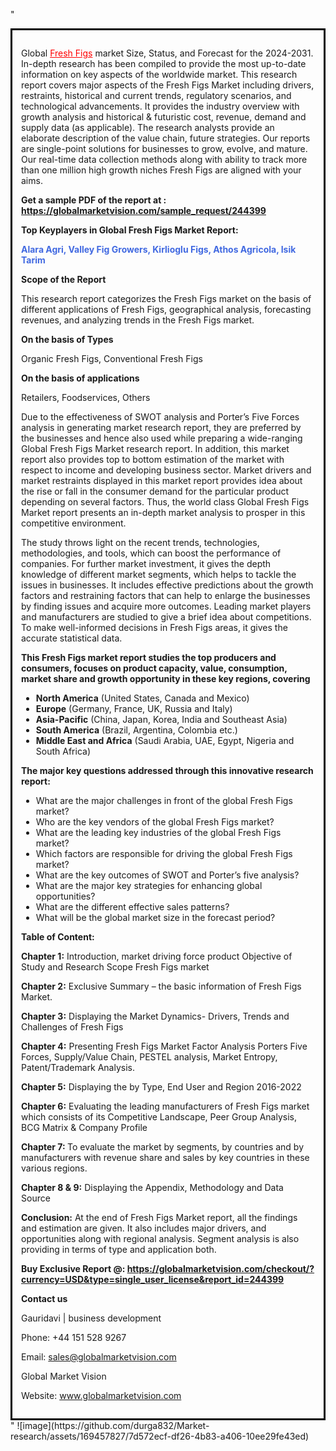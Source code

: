 "<div style='border: 3px solid black; padding: 1em;'>

Global <a style='color: #ff0000;' href='https://globalmarketvision.com/reports/global-fresh-figs-market/244399'>Fresh Figs</a> market Size, Status, and Forecast for the 2024-2031. In-depth research has been compiled to provide the most up-to-date information on key aspects of the worldwide market. This research report covers major aspects of the Fresh Figs Market including drivers, restraints, historical and current trends, regulatory scenarios, and technological advancements. It provides the industry overview with growth analysis and historical &amp; futuristic cost, revenue, demand and supply data (as applicable). The research analysts provide an elaborate description of the value chain, future strategies. Our reports are single-point solutions for businesses to grow, evolve, and mature. Our real-time data collection methods along with ability to track more than one million high growth niches Fresh Figs are aligned with your aims.

<strong>Get a sample PDF of the report at </strong><strong>:</strong><strong> <a style='color: #ff0000;' href='https://globalmarketvision.com/sample_request/244399?utm_source=linkedinPulse&utm_medium=Durga&utm_campaign=Durga'><strong>https://globalmarketvision.com/sample_request/244399</strong></a></strong>

<strong>Top Keyplayers in Global Fresh Figs Market Report:</strong>

<strong style='color: #4169e1;'>Alara Agri, Valley Fig Growers, Kirlioglu Figs, Athos Agricola, Isik Tarim</strong>

<strong>Scope of the Report</strong>

This research report categorizes the Fresh Figs market on the basis of different applications of Fresh Figs, geographical analysis, forecasting revenues, and analyzing trends in the Fresh Figs market.

<strong>On the basis of Types</strong>

Organic Fresh Figs, Conventional Fresh Figs

<strong>On the basis of applications</strong>

Retailers, Foodservices, Others

Due to the effectiveness of SWOT analysis and Porter’s Five Forces analysis in generating market research report, they are preferred by the businesses and hence also used while preparing a wide-ranging Global Fresh Figs Market research report. In addition, this market report also provides top to bottom estimation of the market with respect to income and developing business sector. Market drivers and market restraints displayed in this market report provides idea about the rise or fall in the consumer demand for the particular product depending on several factors. Thus, the world class Global Fresh Figs Market report presents an in-depth market analysis to prosper in this competitive environment.

The study throws light on the recent trends, technologies, methodologies, and tools, which can boost the performance of companies. For further market investment, it gives the depth knowledge of different market segments, which helps to tackle the issues in businesses. It includes effective predictions about the growth factors and restraining factors that can help to enlarge the businesses by finding issues and acquire more outcomes. Leading market players and manufacturers are studied to give a brief idea about competitions. To make well-informed decisions in Fresh Figs areas, it gives the accurate statistical data.

<strong>This Fresh Figs market report studies the top producers and consumers, focuses on product capacity, value, consumption, market share and growth opportunity in these key regions, covering</strong>
<ul>
  <li><strong>North America</strong> (United States, Canada and Mexico)</li>
  <li><strong>Europe</strong> (Germany, France, UK, Russia and Italy)</li>
  <li><strong>Asia-Pacific</strong> (China, Japan, Korea, India and Southeast Asia)</li>
  <li><strong>South America</strong> (Brazil, Argentina, Colombia etc.)</li>
  <li><strong>Middle East and Africa</strong> (Saudi Arabia, UAE, Egypt, Nigeria and South Africa)</li>
</ul>
<strong>The major key questions addressed through this innovative research report:</strong>
<ul>
  <li>What are the major challenges in front of the global Fresh Figs market?</li>
  <li>Who are the key vendors of the global Fresh Figs market?</li>
  <li>What are the leading key industries of the global Fresh Figs market?</li>
  <li>Which factors are responsible for driving the global Fresh Figs market?</li>
  <li>What are the key outcomes of SWOT and Porter’s five analysis?</li>
  <li>What are the major key strategies for enhancing global opportunities?</li>
  <li>What are the different effective sales patterns?</li>
  <li>What will be the global market size in the forecast period?</li>
</ul>
<strong>Table of Content:</strong>

<strong>Chapter 1:</strong> Introduction, market driving force product Objective of Study and Research Scope Fresh Figs market

<strong>Chapter 2:</strong> Exclusive Summary – the basic information of Fresh Figs Market.

<strong>Chapter 3:</strong> Displaying the Market Dynamics- Drivers, Trends and Challenges of Fresh Figs

<strong>Chapter 4:</strong> Presenting Fresh Figs Market Factor Analysis Porters Five Forces, Supply/Value Chain, PESTEL analysis, Market Entropy, Patent/Trademark Analysis.

<strong>Chapter 5:</strong> Displaying the by Type, End User and Region 2016-2022

<strong>Chapter 6:</strong> Evaluating the leading manufacturers of Fresh Figs market which consists of its Competitive Landscape, Peer Group Analysis, BCG Matrix &amp; Company Profile

<strong>Chapter 7: </strong>To evaluate the market by segments, by countries and by manufacturers with revenue share and sales by key countries in these various regions.

<strong>Chapter 8 &amp; 9:</strong> Displaying the Appendix, Methodology and Data Source

<strong>Conclusion:</strong> At the end of Fresh Figs Market report, all the findings and estimation are given. It also includes major drivers, and opportunities along with regional analysis. Segment analysis is also providing in terms of type and application both.

<strong>Buy Exclusive Report @: <strong><a style='color: #ff0000;' href='https://globalmarketvision.com/checkout/?currency=USD&type=single_user_license&report_id=244399?utm_source=linkedinPulse&utm_medium=Durga&utm_campaign=Durga'>https://globalmarketvision.com/checkout/?currency=USD&type=single_user_license&report_id=244399</a></strong></strong>

<strong>Contact us</strong>

Gauridavi | business development

Phone: +44 151 528 9267

Email: <a href='mailto:sales@globalmarketvision.com'>sales@globalmarketvision.com</a>

Global Market Vision

Website: <a href='http://www.globalmarketvision.com/'>www.globalmarketvision.com</a>

</div>"
![image](https://github.com/durga832/Market-research/assets/169457827/7d572ecf-df26-4b83-a406-10ee29fe43ed)
